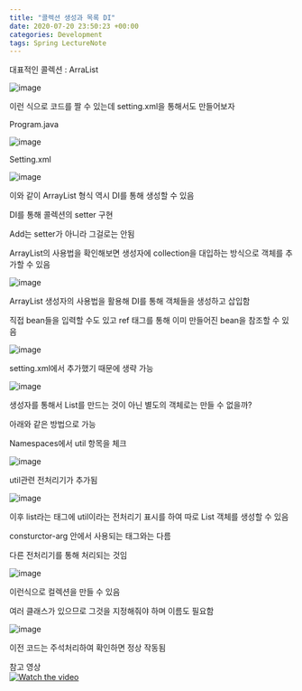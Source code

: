 ```yaml
---
title: "콜렉션 생성과 목록 DI"
date: 2020-07-20 23:50:23 +00:00
categories: Development
tags: Spring LectureNote
---
```


대표적인 콜렉션 : ArraList

![image](https://user-images.githubusercontent.com/24868649/87952083-5673b800-cae4-11ea-9a0b-f7701f613993.png)

이런 식으로 코드를 짤 수 있는데 setting.xml을 통해서도 만들어보자

Program.java

![image](https://user-images.githubusercontent.com/24868649/87952178-77d4a400-cae4-11ea-84eb-06a384e72cbb.png)

Setting.xml

![image](https://user-images.githubusercontent.com/24868649/87952216-87ec8380-cae4-11ea-8b5f-68b7db31634a.png)

이와 같이 ArrayList 형식 역시 DI를 통해 생성할 수 있음

DI를 통해 콜렉션의 setter 구현

Add는 setter가 아니라 그걸로는 안됨

ArrayList의 사용법을 확인해보면 생성자에 collection을 대입하는 방식으로 객체를 추가할 수 있음

![image](https://user-images.githubusercontent.com/24868649/87952287-9b97ea00-cae4-11ea-8991-5274c11bfdaa.png)

ArrayList 생성자의 사용법을 활용해 DI를 통해 객체들을 생성하고 삽입함

직접 bean들을 입력할 수도 있고 ref 태그를 통해 이미 만들어진 bean을 참조할 수 있음

![image](https://user-images.githubusercontent.com/24868649/87952337-aa7e9c80-cae4-11ea-88c4-b7ff6ff0dbdf.png)

setting.xml에서 추가했기 때문에 생략 가능

![image](https://user-images.githubusercontent.com/24868649/87952374-b66a5e80-cae4-11ea-81e9-f70ac5368f02.png)

생성자를 통해서 List를 만드는 것이 아닌 별도의 객체로는 만들 수 없을까?

아래와 같은 방법으로 가능

Namespaces에서 util 항목을 체크

![image](https://user-images.githubusercontent.com/24868649/87952417-c5511100-cae4-11ea-9664-08ac5399d904.png)

util관련 전처리기가 추가됨

![image](https://user-images.githubusercontent.com/24868649/87952469-d1d56980-cae4-11ea-9038-72affaefd997.png)

이후 list라는 태그에 util이라는 전처리기 표시를 하여 따로 List 객체를 생성할 수 있음

consturctor-arg 안에서 사용되는 태그와는 다름

다른 전처리기를 통해 처리되는 것임

![image](https://user-images.githubusercontent.com/24868649/87952497-dac63b00-cae4-11ea-9dc3-a70b71abd6d0.png)

이런식으로 컬렉션을 만들 수 있음

여러 클래스가 있으므로 그것을 지정해줘야 하며 이름도 필요함

![image](https://user-images.githubusercontent.com/24868649/87952550-e87bc080-cae4-11ea-899b-d7f348258c89.png)

이전 코드는 주석처리하여 확인하면 정상 작동됨

참고 영상  
[![Watch the video](https://img.youtube.com/vi/0ktRT5Fatnw/hqdefault.jpg)](https://youtu.be/0ktRT5Fatnw)
